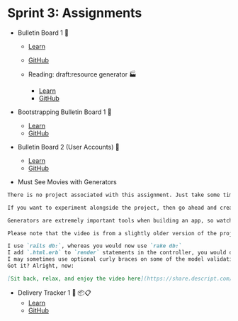# Sprint 3: Assignments
- Bulletin Board 1 📌
  - [Learn](https://learn.firstdraft.com/lessons/136)
  - [GitHub](https://github.com/appdev-lessons/bulletin-board-1)

  - Reading: draft:resource generator 🏭
    - [Learn](https://learn.firstdraft.com/lessons/133)
    - [GitHub](https://github.com/appdev-lessons/draft-resource-generator)

- Bootstrapping Bulletin Board 1 📌
  - [Learn](https://learn.firstdraft.com/lessons/138-bootstrap-bulletin-board-1)
  - [GitHub](https://github.com/appdev-lessons/bootstrap-bulletin-board-1)

- Bulletin Board 2 (User Accounts) 👥
  - [Learn](https://learn.firstdraft.com/lessons/137)
  - [GitHub](https://github.com/appdev-lessons/bulletin-board-2)

- Must See Movies with Generators
```md
There is no project associated with this assignment. Just take some time and watch this video, in which I build a Must See Movies application from scratch using generators.

If you want to experiment alongside the project, then go ahead and create new, blank repository [from our Rails 7 template here (give it whatever name you would like!)](https://github.com/new?template_name=rails-7-template&template_owner=appdev-projects).

Generators are extremely important tools when building an app, so watch carefully and write down any questions you have for discussion. The video brings together a lot of what you've learned up to this point!

Please note that the video is from a slightly older version of the project using Ruby version 2.7 and Rails version 6, so there will be some differences to how we've done things so far:

I use `rails db:`, whereas you would now use `rake db:`
I add `.html.erb` to `render` statements in the controller, you would drop these
I may sometimes use optional curly braces on some of the model validation and association accessors, you would drop these
Got it? Alright, now:

[Sit back, relax, and enjoy the video here](https://share.descript.com/view/vOLIJdopRSz).
```

- Delivery Tracker 1 🚚 📦📋
  - [Learn](https://learn.firstdraft.com/lessons/205-delivery-tracker-1)
  - [GitHub](https://github.com/appdev-lessons/delivery-tracker-1)
